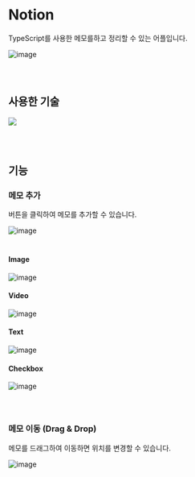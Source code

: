 ﻿# Notion
TypeScript를 사용한 메모를하고 정리할 수 있는 어플입니다.   

![image](https://user-images.githubusercontent.com/45534877/204626410-d6e14dd5-9e7b-4a61-9397-e5ab6c240c38.png)   
　　　   
　　　   
## 사용한 기술　　　   
<img src="https://img.shields.io/badge/TypeScript-darkblue?style=for-the-badge" />　　　   
　　　   
　　　   
## 기능   
### 메모 추가
버튼을 클릭하여 메모를 추가할 수 있습니다.   

![image](https://user-images.githubusercontent.com/45534877/204629618-b4944961-9b41-4f77-b9f4-c95cdb56a6df.png)   
　　　   
#### Image   
![image](https://user-images.githubusercontent.com/45534877/204627054-7ff03ccf-e369-4631-b90e-557dfb079cc7.png)
#### Video   
![image](https://user-images.githubusercontent.com/45534877/204628536-955675f4-f9ab-45c6-88ee-db00c9c8bcfe.png)
#### Text   
![image](https://user-images.githubusercontent.com/45534877/204628993-ac7e5fb4-87e8-44d6-bde4-c22d54796cf1.png)
#### Checkbox   
![image](https://user-images.githubusercontent.com/45534877/204629093-b666dc64-0054-462f-96f1-ab7080f55e8a.png)   
　　　   
　　　   
### 메모 이동 (Drag & Drop)
메모를 드래그하여 이동하면 위치를 변경할 수 있습니다.   

![image](https://user-images.githubusercontent.com/45534877/204762611-c2172e26-3f02-4f0e-ae93-61518c0fda18.png)

